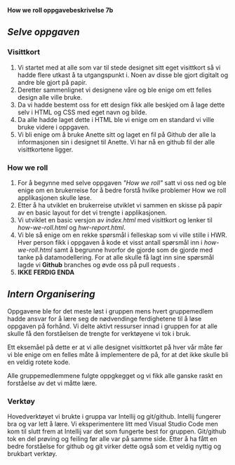 **How we roll oppgavebeskrivelse 7b**

## _Selve oppgaven_

### **Visittkort**

1. Vi startet med at alle som var til stede designet sitt eget visittkort så vi hadde flere utkast å ta utgangspunkt i. Noen av disse ble gjort digitalt og andre ble gjort på papir.
2. Deretter sammenlignet vi designene våre og ble enige om ett felles design alle ville bruke.
3. Da vi hadde bestemt oss for ett design fikk alle beskjed om å lage dette selv i HTML og CSS med eget navn og bilde.
4. Da alle hadde laget dette i HTML ble vi enige om en standard vi ville bruke videre i oppgaven.
5. Vi bli enige om å bruke Anette sitt og laget en fil på Github der alle la informasjonen sin i designet til Anette. Vi har nå en github fil der alle visittkortene ligger.

### **How we roll**

1. For å begynne med selve oppgaven _"How we roll"_ satt vi oss ned og ble enige om en brukerreise for å bedre forstå hvilke problemer How we roll applikasjonen skulle løse.
2. Etter å ha utviklet en brukerreise utviklet vi sammen en skisse på papir av en basic layout for det vi trengte i applikasjonen.
3. Vi utviklet en basic versjon av _index.html_ med visittkort og lenker til _how-we-roll.html_ og _hwr-report.html_.
4. Vi ble så enige om en rekke spørsmål i felleskap som vi ville stille i HWR. Hver person fikk i oppgaven å kode et visst antall spørsmål inn i _how-we-roll.html_ samt å begrunne hvorfor de gjorde som de gjorde med tanke på datamodellering. For at alle skulle få lagt inn sine spørsmål lagde vi **Github** branches og øvde oss på pull requests .
5. **IKKE FERDIG ENDA**

## _Intern Organisering_

Oppgavene ble for det meste løst i gruppen mens hvert gruppemedlem hadde ansvar for å lære seg de nødvendinge ferdighetene til å løse oppgaven på forhånd. Vi delte aktivt ressurser innad i gruppen for at alle skulle få den forståelsen de trengte for verktøyene vi tok i bruk.

Ett eksemåel på dette er at vi alle designet visittkortet på hver vår måte før vi ble enige om en felles måte å implementere de på, for at det ikke skulle bli en veldig rotete kode.

Alle gruppemedlemmene fulgte oppgkegget og vi fikk alle ganske raskt en forståelse av det vi måtte lære.

### **Verktøy**

Hovedverktøyet vi brukte i gruppa var Intellij og git/github. Intellij fungerer bra og var lett å lære. Vi eksperimentere litt med Visual Studio Code men kom til slutt frem at Intellij var det som fungerte best for gruppen.
Git/github tok en del prøving og feiling før alle var på samme side. Etter å ha fått en bedre forståelse for github og git virker dette også som et veldig nyttig og brukbart verktøy.
